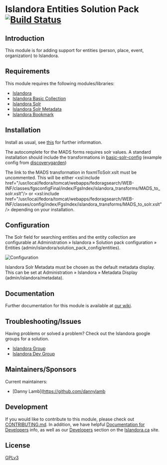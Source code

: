 # Islandora Entities Solution Pack [![Build Status](https://travis-ci.org/Islandora/islandora_solution_pack_entities.png?branch=7.x)](https://travis-ci.org/Islandora/islandora_solution_pack_entities)

## Introduction

This module is for adding support for entities (person, place, event, organization) to Islandora.

## Requirements

This module requires the following modules/libraries:

* [Islandora](https://github.com/islandora/islandora)
* [Islandora Basic Collection](https://github.com/Islandora/islandora_solution_pack_collection)
* [Islandora Solr](https://github.com/Islandora/islandora_solr_search)
* [Islandora Solr Metadata](https://github.com/Islandora/islandora_solr_metadata)
* [Islandora Bookmark](https://github.com/Islandora/islandora_bookmark)

## Installation

Install as usual, see [this](https://drupal.org/documentation/install/modules-themes/modules-7) for further information.

The autocomplete for the MADS forms requires solr values. A standard installation should include the transformations in
[basic-solr-config](https://github.com/discoverygarden/basic-solr-config) (example config from [discoverygarden](https://github.com/discoverygarden))

The link to the MADS transformation in foxmlToSolr.xslt must be uncommented. This will be either
  <xsl:include href="/usr/local/fedora/tomcat/webapps/fedoragsearch/WEB-INF/classes/fgsconfigFinal/index/FgsIndex/islandora_transforms/MADS_to_solr.xslt"/>
or
  <xsl:include href="/usr/local/fedora/tomcat/webapps/fedoragsearch/WEB-INF/classes/config/index/FgsIndex/islandora_transforms/MADS_to_solr.xslt"/>
depending on your installation.

## Configuration

The Solr field for searching entities and the entity collection are configurable at Administration » Islandora » Solution pack configuration » Entities (admin/islandora/solution_pack_config/entities).

![Configuration](https://raw.githubusercontent.com/wiki/islandora/islandora_solution_pack_entities/images/entities_configuration.jpeg)

Islandora Solr Metadata must be chosen as the default metadata display. This can be set at Administration » Islandora » Metadata Display (admin/islandora/metadata).

## Documentation

Further documentation for this module is available at [our wiki](https://wiki.duraspace.org/display/ISLANDORA/Entities+Solution+Pack).

## Troubleshooting/Issues

Having problems or solved a problem? Check out the Islandora google groups for a solution.

* [Islandora Group](https://groups.google.com/forum/?hl=en&fromgroups#!forum/islandora)
* [Islandora Dev Group](https://groups.google.com/forum/?hl=en&fromgroups#!forum/islandora-dev)

## Maintainers/Sponsors

Current maintainers:

* [Danny Lamb](https://github.com/dannylamb

## Development

If you would like to contribute to this module, please check out [CONTRIBUTING.md](CONTRIBUTING.md). In addition, we have helpful [Documentation for Developers](https://github.com/Islandora/islandora/wiki#wiki-documentation-for-developers) info, as well as our [Developers](http://islandora.ca/developers) section on the [Islandora.ca](http://islandora.ca) site.

## License

[GPLv3](http://www.gnu.org/licenses/gpl-3.0.txt)
